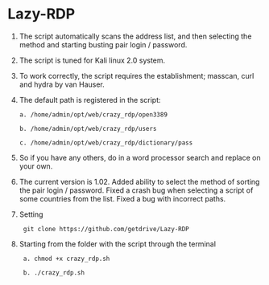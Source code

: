 # Lazy-RDP

1. The script automatically scans the address list, and then selecting the method and starting busting pair login / password.

2. The script is tuned for Kali linux 2.0 system.

3. To work correctly, the script requires the establishment; masscan, curl and hydra by van Hauser.

4. The default path is registered in the script:

       a. /home/admin/opt/web/crazy_rdp/open3389

       b. /home/admin/opt/web/crazy_rdp/users

       c. /home/admin/opt/web/crazy_rdp/dictionary/pass

5. So if you have any others, do in a word processor search and replace on your own.

6. The current version is 1.02. Added ability to select the method of sorting the pair login / password. Fixed a crash bug when selecting a script of some countries from the list. Fixed a bug with incorrect paths.

9. Setting

        git clone https://github.com/getdrive/Lazy-RDP 

8. Starting from the folder with the script through the terminal  

        a. chmod +x crazy_rdp.sh

        b. ./crazy_rdp.sh
